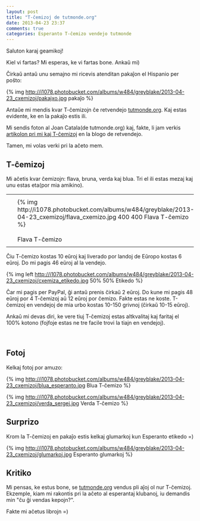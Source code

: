 ```yaml
---
layout: post
title: "T-ĉemizoj de tutmonde.org"
date: 2013-04-23 23:37
comments: true
categories: Esperanto T-ĉemizo vendejo tutmonde
---
```


Saluton karaj geamikoj!

Kiel vi fartas? Mi esperas, ke vi fartas bone. Ankaŭ mi)

Ĉirkaŭ antaŭ unu semajno mi ricevis atenditan pakaĵon el Hispanio per poŝto:

{% img http://i1078.photobucket.com/albums/w484/greyblake/2013-04-23_cxemizoj/pakajxo.jpg pakaĵo %}

Antaŭe mi mendis kvar T-ĉemizojn ĉe retvendejo [tutmonde.org](http://tutmonde.org/).
Kaj estas evidente, ke en la pakaĵo estis ili.

Mi sendis foton al Joan Catala(de tutmonde.org) kaj, fakte, li jam verkis
[artikolon pri mi kaj T-ĉemizoj](http://tutmonde.org/blogo/ukrainaj-amikoj-kun-niaj-t-cxemizoj)
en la blogo de retvendejo.

Tamen, mi volas verki pri la aĉeto mem.


## T-ĉemizoj

Mi aĉetis kvar ĉemizojn: flava, bruna, verda kaj blua.
Tri el ili estas mezaj kaj unu estas eta(por mia amikino).

<table>
    <tr>
        <td style="padding: 10px 30px 10px 30px">
            {% img http://i1078.photobucket.com/albums/w484/greyblake/2013-04-23_cxemizoj/flava_cxemizo.jpg 400 400 Flava T-ĉemizo %}
        </td>
        <td style="padding: 10px 30px 10px 30px">
            {% img http://i1078.photobucket.com/albums/w484/greyblake/2013-04-23_cxemizoj/bruna_cxemizo.jpg 400 400 Bruna T-ĉemizo %}
        </td>
    </tr>
    <tr>
        <td style="padding: 10px 30px 10px 30px">
          Flava T-ĉemizo
        </td>
        <td style="padding: 10px 30px 10px 30px">
          Bruna T-ĉemizo
        </td>
    </tr>
</table>


Ĉiu T-ĉemizo kostas 10 eŭroj kaj liverado por landoj de Eŭropo kostas 6 eŭroj. Do mi pagis 46 eŭroj al la vendejo.

{% img left http://i1078.photobucket.com/albums/w484/greyblake/2013-04-23_cxemizoj/cxemiza_etikedo.jpg 50% 50% Etikedo %}

Ĉar mi pagis per PayPal, ĝi antaŭ prenis ĉirkaŭ 2 eŭroj. Do kune mi pagis 48 eŭroj por 4 T-ĉemizoj aŭ 12 eŭroj por
ĉemizo. Fakte estas ne koste. T-ĉemizoj en vendejoj de mia urbo kostas 10-150 grivnoj (ĉirkaŭ 10-15 eŭroj).

Ankaŭ mi devas diri, ke vere tiuj T-ĉemizoj estas altkvalitaj kaj faritaj el 100% kotono
(fojfoje estas ne tre facile trovi la tiajn en vendejoj).

<br />

## Fotoj

Kelkaj fotoj por amuzo:

{% img http://i1078.photobucket.com/albums/w484/greyblake/2013-04-23_cxemizoj/blua_esperanto.jpg Blua T-ĉemizo %}

{% img http://i1078.photobucket.com/albums/w484/greyblake/2013-04-23_cxemizoj/verda_sergej.jpg Verda T-ĉemizo %}

## Surprizo

Krom la T-ĉemizoj en pakaĵo estis kelkaj glumarkoj kun Esperanto etikedo =)

{% img http://i1078.photobucket.com/albums/w484/greyblake/2013-04-23_cxemizoj/glumarkoj.jpg Esperanto glumarkoj %}


## Kritiko

Mi pensas, ke estus bone, se [tutmonde.org](http://tutmonde.org/) vendus
pli aĵoj ol nur T-ĉemizoj. Ekzemple, kiam mi rakontis pri la aĉeto al
esperantaj klubanoj, iu demandis min "ĉu ĝi vendas kepojn?".

Fakte mi aĉetus librojn =)
